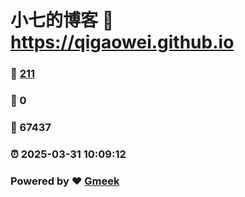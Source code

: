 # 小七的博客 :link: https://qigaowei.github.io 
### :page_facing_up: [211](https://qigaowei.github.io/tag.html) 
### :speech_balloon: 0 
### :hibiscus: 67437 
### :alarm_clock: 2025-03-31 10:09:12 
### Powered by :heart: [Gmeek](https://github.com/Meekdai/Gmeek)
